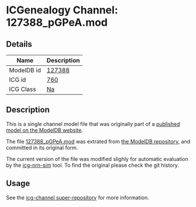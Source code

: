 # ICGenealogy Channel: 127388\_pGPeA.mod

## Details

Name | Description
---- | -----------
ModelDB id | [127388](http://senselab.med.yale.edu/ModelDB/ShowModel.cshtml?model=127388)
ICG id | [760](http://icg.neurotheory.ox.ac.uk/channels/2/760)
ICG Class | [Na](http://icg.neurotheory.ox.ac.uk/channels/2)

## Description

This is a single channel model file that was originally part of a [published model on the ModelDB website](http://senselab.med.yale.edu/mModelDB/ShowModel.cshtml?model=127388).


The file [127388\_pGPeA.mod](127388_pGPeA.mod) was extrated from [the ModelDB repository](http://senselab.med.yale.edu/ModelDB/ShowModel.cshtml?model=127388), and committed in its original form.

The current version of the file was modified slighly for automatic evaluation by the [icg-nrn-sim](https://github.com/icgenealogy/icg-nrn-sim) tool. To find the original please check the git history.


## Usage

See the [icg-channel super-repository](https://github.com/icgenealogy/icg-channels) for more information.